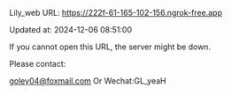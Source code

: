 Lily_web URL: https://222f-61-165-102-156.ngrok-free.app

Updated at: 2024-12-06 08:51:00

If you cannot open this URL, the server might be down.

Please contact: 

goley04@foxmail.com Or Wechat:GL_yeaH